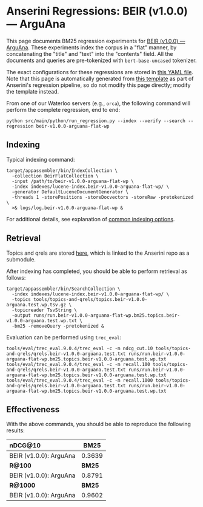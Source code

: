 # Anserini Regressions: BEIR (v1.0.0) &mdash; ArguAna

This page documents BM25 regression experiments for [BEIR (v1.0.0) &mdash; ArguAna](http://beir.ai/).
These experiments index the corpus in a "flat" manner, by concatenating the "title" and "text" into the "contents" field.
All the documents and queries are pre-tokenized with `bert-base-uncased` tokenizer.

The exact configurations for these regressions are stored in [this YAML file](../../src/main/resources/regression/beir-v1.0.0-arguana-flat-wp.yaml).
Note that this page is automatically generated from [this template](../../src/main/resources/docgen/templates/beir-v1.0.0-arguana-flat-wp.template) as part of Anserini's regression pipeline, so do not modify this page directly; modify the template instead.

From one of our Waterloo servers (e.g., `orca`), the following command will perform the complete regression, end to end:

```
python src/main/python/run_regression.py --index --verify --search --regression beir-v1.0.0-arguana-flat-wp
```

## Indexing

Typical indexing command:

```
target/appassembler/bin/IndexCollection \
  -collection BeirFlatCollection \
  -input /path/to/beir-v1.0.0-arguana-flat-wp \
  -index indexes/lucene-index.beir-v1.0.0-arguana-flat-wp/ \
  -generator DefaultLuceneDocumentGenerator \
  -threads 1 -storePositions -storeDocvectors -storeRaw -pretokenized \
  >& logs/log.beir-v1.0.0-arguana-flat-wp &
```

For additional details, see explanation of [common indexing options](common-indexing-options.md).

## Retrieval

Topics and qrels are stored [here](https://github.com/castorini/anserini-tools/tree/master/topics-and-qrels), which is linked to the Anserini repo as a submodule.

After indexing has completed, you should be able to perform retrieval as follows:

```
target/appassembler/bin/SearchCollection \
  -index indexes/lucene-index.beir-v1.0.0-arguana-flat-wp/ \
  -topics tools/topics-and-qrels/topics.beir-v1.0.0-arguana.test.wp.tsv.gz \
  -topicreader TsvString \
  -output runs/run.beir-v1.0.0-arguana-flat-wp.bm25.topics.beir-v1.0.0-arguana.test.wp.txt \
  -bm25 -removeQuery -pretokenized &
```

Evaluation can be performed using `trec_eval`:

```
tools/eval/trec_eval.9.0.4/trec_eval -c -m ndcg_cut.10 tools/topics-and-qrels/qrels.beir-v1.0.0-arguana.test.txt runs/run.beir-v1.0.0-arguana-flat-wp.bm25.topics.beir-v1.0.0-arguana.test.wp.txt
tools/eval/trec_eval.9.0.4/trec_eval -c -m recall.100 tools/topics-and-qrels/qrels.beir-v1.0.0-arguana.test.txt runs/run.beir-v1.0.0-arguana-flat-wp.bm25.topics.beir-v1.0.0-arguana.test.wp.txt
tools/eval/trec_eval.9.0.4/trec_eval -c -m recall.1000 tools/topics-and-qrels/qrels.beir-v1.0.0-arguana.test.txt runs/run.beir-v1.0.0-arguana-flat-wp.bm25.topics.beir-v1.0.0-arguana.test.wp.txt
```

## Effectiveness

With the above commands, you should be able to reproduce the following results:

| **nDCG@10**                                                                                                  | **BM25**  |
|:-------------------------------------------------------------------------------------------------------------|-----------|
| BEIR (v1.0.0): ArguAna                                                                                       | 0.3639    |
| **R@100**                                                                                                    | **BM25**  |
| BEIR (v1.0.0): ArguAna                                                                                       | 0.8791    |
| **R@1000**                                                                                                   | **BM25**  |
| BEIR (v1.0.0): ArguAna                                                                                       | 0.9602    |
